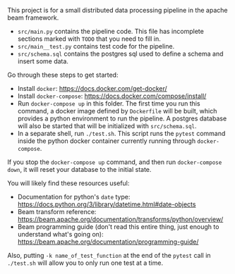 This project is for a small distributed data processing pipeline in the apache beam framework.

- `src/main.py` contains the pipeline code. This file has incomplete sections marked with `TODO` that you need to fill in.
- `src/main__test.py` contains test code for the pipeline.
- `src/schema.sql` contains the postgres sql used to define a schema and insert some data.

Go through these steps to get started:

- Install `docker`: https://docs.docker.com/get-docker/
- Install `docker-compose`: https://docs.docker.com/compose/install/
- Run `docker-compose up` in this folder. The first time you run this command, a docker image defined by `Dockerfile` will be built, which provides a python environment to run the pipeline. A postgres database will also be started that will be initialized with `src/schema.sql`.
- In a separate shell, run `./test.sh`. This script runs the `pytest` command inside the python docker container currently running through `docker-compose`.

If you stop the `docker-compose up` command, and then run `docker-compose down`, it will reset your database to the initial state.

You will likely find these resources useful:

- Documentation for python's `date` type: https://docs.python.org/3/library/datetime.html#date-objects
- Beam transform reference: https://beam.apache.org/documentation/transforms/python/overview/
- Beam programming guide (don't read this entire thing, just enough to understand what's going on): https://beam.apache.org/documentation/programming-guide/

Also, putting `-k name_of_test_function` at the end of the `pytest` call in `./test.sh` will allow you to only run one test at a time.
